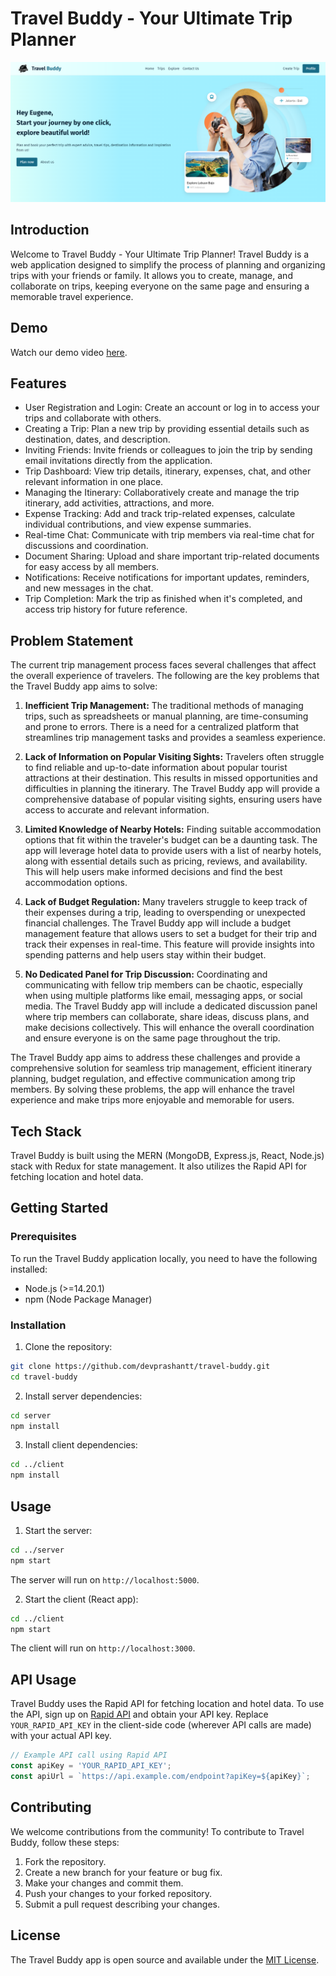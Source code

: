 # Travel Buddy - Your Ultimate Trip Planner

![Travel Buddy Logo](./screenshot.png)

## Introduction

Welcome to Travel Buddy - Your Ultimate Trip Planner! Travel Buddy is a web application designed to simplify the process of planning and organizing trips with your friends or family. It allows you to create, manage, and collaborate on trips, keeping everyone on the same page and ensuring a memorable travel experience.

## Demo

Watch our demo video [here](https://youtu.be/kLsPzU_MDjk).

## Features

- User Registration and Login: Create an account or log in to access your trips and collaborate with others.
- Creating a Trip: Plan a new trip by providing essential details such as destination, dates, and description.
- Inviting Friends: Invite friends or colleagues to join the trip by sending email invitations directly from the application.
- Trip Dashboard: View trip details, itinerary, expenses, chat, and other relevant information in one place.
- Managing the Itinerary: Collaboratively create and manage the trip itinerary, add activities, attractions, and more.
- Expense Tracking: Add and track trip-related expenses, calculate individual contributions, and view expense summaries.
- Real-time Chat: Communicate with trip members via real-time chat for discussions and coordination.
- Document Sharing: Upload and share important trip-related documents for easy access by all members.
- Notifications: Receive notifications for important updates, reminders, and new messages in the chat.
- Trip Completion: Mark the trip as finished when it's completed, and access trip history for future reference.

## Problem Statement

The current trip management process faces several challenges that affect the overall experience of travelers. The following are the key problems that the Travel Buddy app aims to solve:

1. **Inefficient Trip Management:** The traditional methods of managing trips, such as spreadsheets or manual planning, are time-consuming and prone to errors. There is a need for a centralized platform that streamlines trip management tasks and provides a seamless experience.

2. **Lack of Information on Popular Visiting Sights:** Travelers often struggle to find reliable and up-to-date information about popular tourist attractions at their destination. This results in missed opportunities and difficulties in planning the itinerary. The Travel Buddy app will provide a comprehensive database of popular visiting sights, ensuring users have access to accurate and relevant information.

3. **Limited Knowledge of Nearby Hotels:** Finding suitable accommodation options that fit within the traveler's budget can be a daunting task. The app will leverage hotel data to provide users with a list of nearby hotels, along with essential details such as pricing, reviews, and availability. This will help users make informed decisions and find the best accommodation options.

4. **Lack of Budget Regulation:** Many travelers struggle to keep track of their expenses during a trip, leading to overspending or unexpected financial challenges. The Travel Buddy app will include a budget management feature that allows users to set a budget for their trip and track their expenses in real-time. This feature will provide insights into spending patterns and help users stay within their budget.

5. **No Dedicated Panel for Trip Discussion:** Coordinating and communicating with fellow trip members can be chaotic, especially when using multiple platforms like email, messaging apps, or social media. The Travel Buddy app will include a dedicated discussion panel where trip members can collaborate, share ideas, discuss plans, and make decisions collectively. This will enhance the overall coordination and ensure everyone is on the same page throughout the trip.

The Travel Buddy app aims to address these challenges and provide a comprehensive solution for seamless trip management, efficient itinerary planning, budget regulation, and effective communication among trip members. By solving these problems, the app will enhance the travel experience and make trips more enjoyable and memorable for users.

## Tech Stack

Travel Buddy is built using the MERN (MongoDB, Express.js, React, Node.js) stack with Redux for state management. It also utilizes the Rapid API for fetching location and hotel data.

## Getting Started

### Prerequisites

To run the Travel Buddy application locally, you need to have the following installed:

- Node.js (>=14.20.1)
- npm (Node Package Manager)

### Installation

1. Clone the repository:

```bash
git clone https://github.com/devprashantt/travel-buddy.git
cd travel-buddy
```

2. Install server dependencies:

```bash
cd server
npm install
```

3. Install client dependencies:

```bash
cd ../client
npm install
```

## Usage

1. Start the server:

```bash
cd ../server
npm start
```

The server will run on `http://localhost:5000`.

2. Start the client (React app):

```bash
cd ../client
npm start
```

The client will run on `http://localhost:3000`.

## API Usage

Travel Buddy uses the Rapid API for fetching location and hotel data. To use the API, sign up on [Rapid API](https://rapidapi.com/) and obtain your API key. Replace `YOUR_RAPID_API_KEY` in the client-side code (wherever API calls are made) with your actual API key.

```javascript
// Example API call using Rapid API
const apiKey = 'YOUR_RAPID_API_KEY';
const apiUrl = `https://api.example.com/endpoint?apiKey=${apiKey}`;
```

## Contributing

We welcome contributions from the community! To contribute to Travel Buddy, follow these steps:

1. Fork the repository.
2. Create a new branch for your feature or bug fix.
3. Make your changes and commit them.
4. Push your changes to your forked repository.
5. Submit a pull request describing your changes.

## License

The Travel Buddy app is open source and available under the [MIT License](LICENSE).

